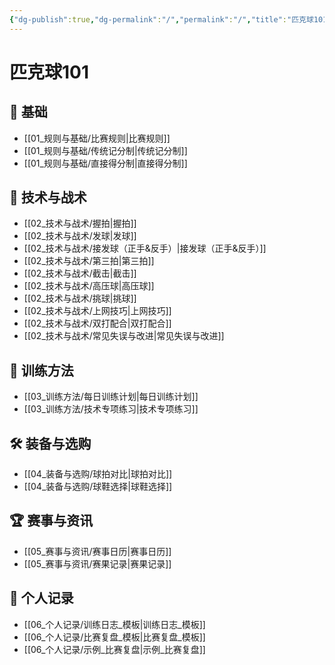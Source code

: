 ```yaml
---
{"dg-publish":true,"dg-permalink":"/","permalink":"/","title":"匹克球101","tags":["gardenEntry"]}
---
```


# 匹克球101

## 📘 基础

- [[01_规则与基础/比赛规则\|比赛规则]]
- [[01_规则与基础/传统记分制\|传统记分制]]
- [[01_规则与基础/直接得分制\|直接得分制]]


## 🏓 技术与战术

- [[02_技术与战术/握拍\|握拍]]
- [[02_技术与战术/发球\|发球]]
- [[02_技术与战术/接发球（正手&反手）\|接发球（正手&反手）]]
- [[02_技术与战术/第三拍\|第三拍]]
- [[02_技术与战术/截击\|截击]]
- [[02_技术与战术/高压球\|高压球]]
- [[02_技术与战术/挑球\|挑球]]
- [[02_技术与战术/上网技巧\|上网技巧]]
- [[02_技术与战术/双打配合\|双打配合]]
- [[02_技术与战术/常见失误与改进\|常见失误与改进]]

## 💪 训练方法

- [[03_训练方法/每日训练计划\|每日训练计划]]
- [[03_训练方法/技术专项练习\|技术专项练习]]

## 🛠 装备与选购

- [[04_装备与选购/球拍对比\|球拍对比]]
- [[04_装备与选购/球鞋选择\|球鞋选择]]

## 🏆 赛事与资讯

- [[05_赛事与资讯/赛事日历\|赛事日历]]
- [[05_赛事与资讯/赛果记录\|赛果记录]]

## 📝 个人记录

- [[06_个人记录/训练日志_模板\|训练日志_模板]]
- [[06_个人记录/比赛复盘_模板\|比赛复盘_模板]]
- [[06_个人记录/示例_比赛复盘\|示例_比赛复盘]]
